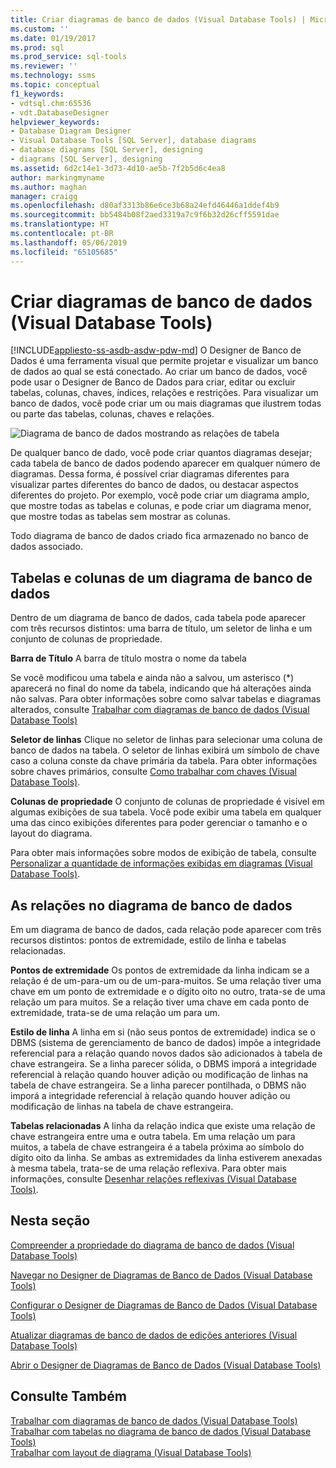```yaml
---
title: Criar diagramas de banco de dados (Visual Database Tools) | Microsoft Docs
ms.custom: ''
ms.date: 01/19/2017
ms.prod: sql
ms.prod_service: sql-tools
ms.reviewer: ''
ms.technology: ssms
ms.topic: conceptual
f1_keywords:
- vdtsql.chm:65536
- vdt.DatabaseDesigner
helpviewer_keywords:
- Database Diagram Designer
- Visual Database Tools [SQL Server], database diagrams
- database diagrams [SQL Server], designing
- diagrams [SQL Server], designing
ms.assetid: 6d2c14e1-3d73-4d10-ae5b-7f2b5d6c4ea8
author: markingmyname
ms.author: maghan
manager: craigg
ms.openlocfilehash: d80af3313b86e6ce3b68a24efd46446a1ddef4b9
ms.sourcegitcommit: bb5484b08f2aed3319a7c9f6b32d26cff5591dae
ms.translationtype: HT
ms.contentlocale: pt-BR
ms.lasthandoff: 05/06/2019
ms.locfileid: "65105685"
---
```

# <a name="design-database-diagrams-visual-database-tools"></a>Criar diagramas de banco de dados (Visual Database Tools)
[!INCLUDE[appliesto-ss-asdb-asdw-pdw-md](../../includes/appliesto-ss-asdb-asdw-pdw-md.md)]
O Designer de Banco de Dados é uma ferramenta visual que permite projetar e visualizar um banco de dados ao qual se está conectado. Ao criar um banco de dados, você pode usar o Designer de Banco de Dados para criar, editar ou excluir tabelas, colunas, chaves, índices, relações e restrições. Para visualizar um banco de dados, você pode criar um ou mais diagramas que ilustrem todas ou parte das tabelas, colunas, chaves e relações.  
  
![Diagrama de banco de dados mostrando as relações de tabela](../../ssms/visual-db-tools/media/dv3w7c1.gif "Diagrama de banco de dados mostrando as relações de tabela")  
  
De qualquer banco de dado, você pode criar quantos diagramas desejar; cada tabela de banco de dados podendo aparecer em qualquer número de diagramas. Dessa forma, é possível criar diagramas diferentes para visualizar partes diferentes do banco de dados, ou destacar aspectos diferentes do projeto. Por exemplo, você pode criar um diagrama amplo, que mostre todas as tabelas e colunas, e pode criar um diagrama menor, que mostre todas as tabelas sem mostrar as colunas.  
  
Todo diagrama de banco de dados criado fica armazenado no banco de dados associado.  
  
## <a name="tables-and-columns-in-a-database-diagram"></a>Tabelas e colunas de um diagrama de banco de dados  
Dentro de um diagrama de banco de dados, cada tabela pode aparecer com três recursos distintos: uma barra de título, um seletor de linha e um conjunto de colunas de propriedade.  
  
**Barra de Título** A barra de título mostra o nome da tabela  
  
Se você modificou uma tabela e ainda não a salvou, um asterisco (*) aparecerá no final do nome da tabela, indicando que há alterações ainda não salvas. Para obter informações sobre como salvar tabelas e diagramas alterados, consulte [Trabalhar com diagramas de banco de dados &#40;Visual Database Tools&#41;](../../ssms/visual-db-tools/work-with-database-diagrams-visual-database-tools.md)  
  
**Seletor de linhas** Clique no seletor de linhas para selecionar uma coluna de banco de dados na tabela. O seletor de linhas exibirá um símbolo de chave caso a coluna conste da chave primária da tabela. Para obter informações sobre chaves primários, consulte [Como trabalhar com chaves (Visual Database Tools)](https://msdn.microsoft.com/31fbcc9f-2dc5-4bf9-aa50-ed70ec7b5bcd).  
  
**Colunas de propriedade** O conjunto de colunas de propriedade é visível em algumas exibições de sua tabela. Você pode exibir uma tabela em qualquer uma das cinco exibições diferentes para poder gerenciar o tamanho e o layout do diagrama.  
  
Para obter mais informações sobre modos de exibição de tabela, consulte [Personalizar a quantidade de informações exibidas em diagramas &#40;Visual Database Tools&#41;](../../ssms/visual-db-tools/customize-the-amount-of-information-displayed-in-diagrams-visual-database-tools.md).  
  
## <a name="relationships-in-a-database-diagram"></a>As relações no diagrama de banco de dados  
Em um diagrama de banco de dados, cada relação pode aparecer com três recursos distintos: pontos de extremidade, estilo de linha e tabelas relacionadas.  
  
**Pontos de extremidade** Os pontos de extremidade da linha indicam se a relação é de um-para-um ou de um-para-muitos. Se uma relação tiver uma chave em um ponto de extremidade e o dígito oito no outro, trata-se de uma relação um para muitos. Se a relação tiver uma chave em cada ponto de extremidade, trata-se de uma relação um para um.  
  
**Estilo de linha** A linha em si (não seus pontos de extremidade) indica se o DBMS (sistema de gerenciamento de banco de dados) impõe a integridade referencial para a relação quando novos dados são adicionados à tabela de chave estrangeira. Se a linha parecer sólida, o DBMS imporá a integridade referencial à relação quando houver adição ou modificação de linhas na tabela de chave estrangeira. Se a linha parecer pontilhada, o DBMS não imporá a integridade referencial à relação quando houver adição ou modificação de linhas na tabela de chave estrangeira.  
  
**Tabelas relacionadas** A linha da relação indica que existe uma relação de chave estrangeira entre uma e outra tabela. Em uma relação um para muitos, a tabela de chave estrangeira é a tabela próxima ao símbolo do dígito oito da linha. Se ambas as extremidades da linha estiverem anexadas à mesma tabela, trata-se de uma relação reflexiva. Para obter mais informações, consulte [Desenhar relações reflexivas &#40;Visual Database Tools&#41;](../../ssms/visual-db-tools/draw-reflexive-relationships-visual-database-tools.md).  
  
## <a name="in-this-section"></a>Nesta seção  
[Compreender a propriedade do diagrama de banco de dados &#40;Visual Database Tools&#41;](../../ssms/visual-db-tools/understand-database-diagram-ownership-visual-database-tools.md)  
  
[Navegar no Designer de Diagramas de Banco de Dados &#40;Visual Database Tools&#41;](../../ssms/visual-db-tools/navigate-in-database-diagram-designer-visual-database-tools.md)  
  
[Configurar o Designer de Diagramas de Banco de Dados &#40;Visual Database Tools&#41;](../../ssms/visual-db-tools/set-up-database-diagram-designer-visual-database-tools.md)  
  
[Atualizar diagramas de banco de dados de edições anteriores &#40;Visual Database Tools&#41;](../../ssms/visual-db-tools/upgrade-database-diagrams-from-previous-editions-visual-database-tools.md)  
  
[Abrir o Designer de Diagramas de Banco de Dados &#40;Visual Database Tools&#41;](../../ssms/visual-db-tools/open-database-diagram-designer-visual-database-tools.md)  
  
## <a name="see-also"></a>Consulte Também  
[Trabalhar com diagramas de banco de dados &#40;Visual Database Tools&#41;](../../ssms/visual-db-tools/work-with-database-diagrams-visual-database-tools.md)  
[Trabalhar com tabelas no diagrama de banco de dados &#40;Visual Database Tools&#41;](../../ssms/visual-db-tools/work-with-tables-in-database-diagram-visual-database-tools.md)  
[Trabalhar com layout de diagrama &#40;Visual Database Tools&#41;](../../ssms/visual-db-tools/work-with-diagram-layout-visual-database-tools.md)  
  
